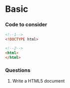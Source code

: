 Basic
=====


### Code to consider 

```html
<!--1-->
<!DOCTYPE html>

<!--2-->
<html>
</html>
```

### Questions

1. Write a HTML5 document

